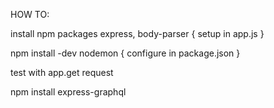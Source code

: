 HOW TO:

install npm packages express, body-parser {
    setup in app.js
}


npm install -dev nodemon {
    configure in package.json
}

test with app.get request

npm install express-graphql